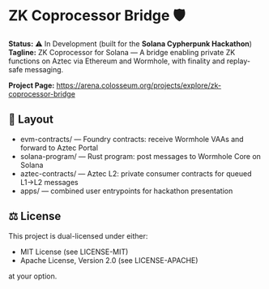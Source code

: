 # ZK Coprocessor Bridge 🛡️

**Status:** ⚠️ In Development (built for the **Solana Cypherpunk Hackathon**)   
**Tagline:** ZK Coprocessor for Solana — A bridge enabling private ZK functions on Aztec via Ethereum and Wormhole, with finality and replay-safe messaging.

**Project Page:** https://arena.colosseum.org/projects/explore/zk-coprocessor-bridge

## 📂 Layout
- evm-contracts/ — Foundry contracts: receive Wormhole VAAs and forward to Aztec Portal  
- solana-program/ — Rust program: post messages to Wormhole Core on Solana  
- aztec-contracts/ — Aztec L2: private consumer contracts for queued L1→L2 messages  
- apps/ — combined user entrypoints for hackathon presentation  

## ⚖️ License
This project is dual-licensed under either:

- MIT License (see LICENSE-MIT)
- Apache License, Version 2.0 (see LICENSE-APACHE)

at your option.  
